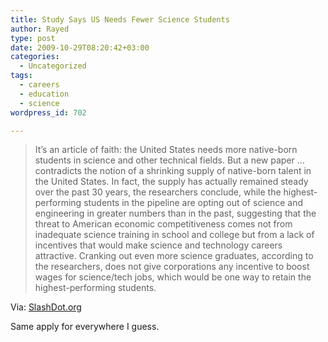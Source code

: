 ```yaml
---
title: Study Says US Needs Fewer Science Students
author: Rayed
type: post
date: 2009-10-29T08:20:42+03:00
categories:
  - Uncategorized
tags:
  - careers
  - education
  - science
wordpress_id: 702

---
```

<blockquote><p>It&#8217;s an article of faith: the United States needs more native-born students in science and other technical fields. But a new paper &#8230; contradicts the notion of a shrinking supply of native-born talent in the United States. In fact, the supply has actually remained steady over the past 30 years, the researchers conclude, while the highest-performing students in the pipeline are opting out of science and engineering in greater numbers than in the past, suggesting that the threat to American economic competitiveness comes not from inadequate science training in school and college but from a lack of incentives that would make science and technology careers attractive. Cranking out even more science graduates, according to the researchers, does not give corporations any incentive to boost wages for science/tech jobs, which would be one way to retain the highest-performing students.</p></blockquote>
<p>Via: <a href="http://science.slashdot.org/story/09/10/28/2227213/Study-Says-US-Needs-Fewer-Science-Students">SlashDot.org</a></p>
<p>Same apply for everywhere I guess.</p>
